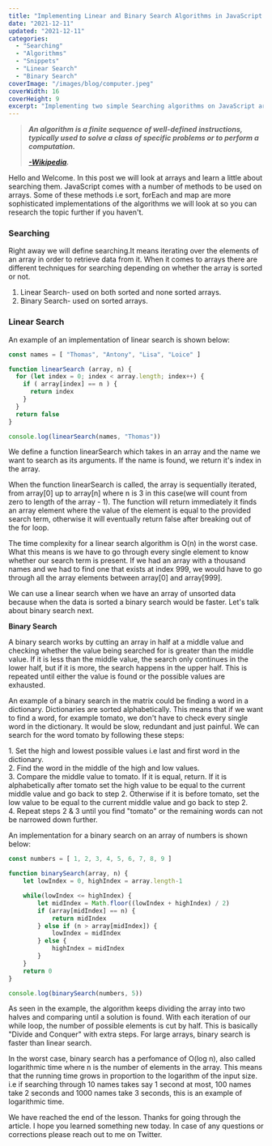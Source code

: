 ```yaml
---
title: "Implementing Linear and Binary Search Algorithms in JavaScript."
date: "2021-12-11"
updated: "2021-12-11"
categories: 
  - "Searching"
  - "Algorithms"
  - "Snippets"
  - "Linear Search"
  - "Binary Search"
coverImage: "/images/blog/computer.jpeg"
coverWidth: 16
coverHeight: 9
excerpt: "Implementing two simple Searching algorithms on JavaScript arrays, Linear and Binary Search."
---
```


<script>
  import Callout from '$lib/components/Callout.svelte';
</script>

> ***An algorithm is a finite sequence of well-defined instructions, typically used to solve a class of specific problems or to perform a computation.***
>
> ***[\-Wikipedia](https://en.m.wikipedia.org/wiki/Algorithm).*** 

Hello and Welcome. In this post we will look at arrays and learn a little about searching them. JavaScript comes with a number of methods to be used on arrays. Some of these methods i.e sort, forEach and map are more sophisticated implementations of the algorithms we will look at so you can research the topic further if you haven't. 

### Searching

Right away we will define searching.It means iterating over the elements of an array in order to retrieve data from it.
When it comes to arrays there are different techniques for searching depending on whether the array is sorted or not.

1. Linear Search- used on both sorted and none sorted arrays.
2. Binary Search- used on sorted arrays.

### Linear Search

An example of an implementation of linear search is shown below:

```javascript
const names = [ "Thomas", "Antony", "Lisa", "Loice" ]

function linearSearch (array, n) {
  for (let index = 0; index < array.length; index++) {
    if ( array[index] == n ) {
      return index
    }
  }
  return false
}

console.log(linearSearch(names, "Thomas"))
```

We define a function linearSearch which takes in an array and the name we want to search as its arguments. If the name is found, we return it's index in the array.

When the function linearSearch is called, the array is sequentially iterated, from array\[0] up to array\[n] where n is 3 in this case(we will count from zero to length of the array - 1). The function will return immediately it finds an array element where the value of the element is equal to the provided search term, otherwise it will eventually return false after breaking out of the for loop.

The time complexity for a linear search algorithm is O(n) in the worst case. What this means is we have to go through every single element to know whether our search term is present. If we had an array with a thousand names and we had to find one that exists at index 999, we would have to go through all the array elements between array\[0] and array\[999].

We can use a linear search when we have an array of unsorted data because when the data is sorted a binary search would be faster. Let's talk about binary search next.

**Binary Search**

A binary search works by cutting an array in half at a middle value and checking whether the value being searched for is greater than the middle value. If it is less than the middle value, the search only continues in the lower half, but if it is more, the search happens in the upper half. This is repeated until either the value is found or the possible values are exhausted.

An example of a binary search in the matrix could be finding a word in a dictionary. Dictionaries are sorted alphabetically. This means that if we want to find a word, for example tomato, we don't have to check every single word in the dictionary. It would be slow, redundant and just painful. We can search for the word tomato by following these steps: 

<Callout>
1. Set the high and lowest possible values i.e last and first word in the dictionary.
<br/>
2. Find the word in the middle of the high and low values.
<br/>
3. Compare the middle value to tomato. If it is equal, return. If it is alphabetically after tomato set the high value to be equal to the current middle value and go back to step 2. Otherwise if it is before tomato, set the low value to be equal to the current middle value and go back to step 2.<br/>
4. Repeat steps 2 & 3 until you find "tomato" or the remaining words can not be narrowed down further.
</Callout>

An implementation for a binary search on an array of numbers is shown below:

```javascript
const numbers = [ 1, 2, 3, 4, 5, 6, 7, 8, 9 ]

function binarySearch(array, n) {
	let lowIndex = 0, highIndex = array.length-1

	while(lowIndex <= highIndex) {
		let midIndex = Math.floor((lowIndex + highIndex) / 2)
		if (array[midIndex] == n) {
			return midIndex
		} else if (n > array[midIndex]) {
			lowIndex = midIndex
		} else {
			highIndex = midIndex
		}
	}
	return 0
}

console.log(binarySearch(numbers, 5))
```

As seen in the example, the algorithm keeps dividing the array into two halves and comparing until a solution is found. With each iteration of our while loop, the number of possible elements is cut by half. This is basically "Divide and Conquer" with extra steps. For large arrays, binary search is faster than linear search.

In the worst case, binary search has a perfomance of O(log n), also called logarithmic time where n is the number of elements in the array. This means that the running time grows in proportion to the logarithm of the input size. i.e if searching through 10 names takes say 1 second at most, 100 names take 2 seconds and 1000 names take 3 seconds, this is an example of logarithmic time.

We have reached the end of the lesson. Thanks for going through the article. I hope you learned something new today. In case of any questions or corrections please reach out to me on Twitter.